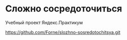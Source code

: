 # Сложно сосредоточиться

Учебный проект Яндекс.Практикум

https://github.com/Forne/slozhno-sosredotochitsya.git
